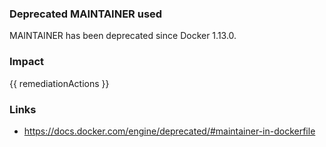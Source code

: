 
### Deprecated MAINTAINER used
MAINTAINER has been deprecated since Docker 1.13.0.

### Impact
<!-- Add Impact here -->

<!-- DO NOT CHANGE -->
{{ remediationActions }}

### Links
- https://docs.docker.com/engine/deprecated/#maintainer-in-dockerfile

